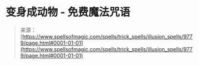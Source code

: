 <!--yml

category: 未分类

date: 2024-06-12 18:46:11

-->

# 变身成动物 - 免费魔法咒语

> 来源：[https://www.spellsofmagic.com/spells/trick_spells/illusion_spells/9779/page.html#0001-01-01](https://www.spellsofmagic.com/spells/trick_spells/illusion_spells/9779/page.html#0001-01-01)
